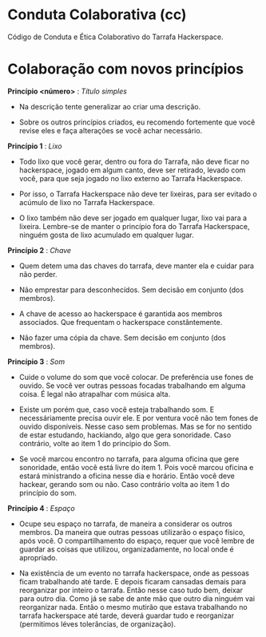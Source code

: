 Conduta Colaborativa (cc)
====================

Código de Conduta e Ética Colaborativo do Tarrafa Hackerspace.

# Colaboração com novos princípios

__Princípio <número>__ : _Título simples_

- Na descrição tente generalizar ao criar uma descrição.

- Sobre os outros princípios criados, eu recomendo fortemente que você revise eles e faça alterações se você achar necessário.

__Princípio 1__ : _Lixo_

- Todo lixo que você gerar, dentro ou fora do Tarrafa, não deve ficar no hackerspace, jogado em algum canto, deve ser retirado, levado com você, para que seja jogado no lixo externo ao Tarrafa Hackerspace.

- Por isso, o Tarrafa Hackerspace não deve ter lixeiras, para ser evitado o acúmulo de lixo no Tarrafa Hackerspace.

- O lixo também não deve ser jogado em qualquer lugar, lixo vai para a lixeira. Lembre-se de manter o princípio fora do Tarrafa Hackerspace, ninguém gosta de lixo acumulado em qualquer lugar.

__Princípio 2__ : _Chave_

- Quem detem uma das chaves do tarrafa, deve manter ela e cuidar para não perder.

- Não emprestar para desconhecídos. Sem decisão em conjunto (dos membros).

- A chave de acesso ao hackerspace é garantida aos membros associados. Que frequentam o hackerspace constântemente.

- Não fazer uma cópia da chave. Sem decisão em conjunto (dos membros).

__Princípio 3__ : _Som_

- Cuide o volume do som que você colocar. De preferência use fones de ouvido. Se você ver outras pessoas focadas trabalhando em alguma coisa. É legal não atrapalhar com música alta.

- Existe um porém que, caso você esteja trabalhando som. E necessáriamente precisa ouvir ele. E por ventura você não tem fones de ouvido disponíveis. Nesse caso sem problemas. Mas se for no sentido de estar estudando, hackiando, algo que gera sonoridade. Caso contrário, volte ao item 1 do princípio do Som.

- Se você marcou encontro no tarrafa, para alguma oficina que gere sonoridade, então você está livre do item 1. Pois você marcou oficina e estará ministrando a oficina nesse dia e horário. Então você deve hackear, gerando som ou não. Caso contrário volta ao item 1 do princípio do som.

__Princípio 4__ : _Espaço_

- Ocupe seu espaço no tarrafa, de maneira a considerar os outros membros. Da maneira que outras pessoas utilizarão o espaço físico, após você. O compartilhamento do espaço, requer que você lembre de guardar as coisas que utilizou, organizadamente, no local onde é apropriado.

- Na existência de um evento no tarrafa hackerspace, onde as pessoas ficam trabalhando até tarde. E depois ficaram cansadas demais para reorganizar por inteiro o tarrafa. Então nesse caso tudo bem, deixar para outro dia. Como já se sabe de ante mão que outro dia ninguém vai reorganizar nada. Então o mesmo mutirão que estava trabalhando no tarrafa hackerspace até tarde, deverá guardar tudo e reorganizar (permitimos léves tolerâncias, de organização).

